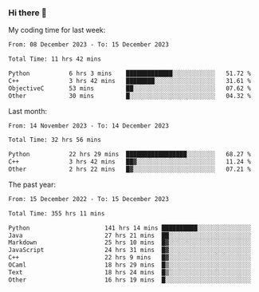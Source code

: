 ### Hi there 👋

My coding time for last week:

<!--START_SECTION:week-->

```txt
From: 08 December 2023 - To: 15 December 2023

Total Time: 11 hrs 42 mins

Python           6 hrs 3 mins    █████████████░░░░░░░░░░░░   51.72 %
C++              3 hrs 42 mins   ████████░░░░░░░░░░░░░░░░░   31.61 %
ObjectiveC       53 mins         ██░░░░░░░░░░░░░░░░░░░░░░░   07.62 %
Other            30 mins         █░░░░░░░░░░░░░░░░░░░░░░░░   04.32 %
```

<!--END_SECTION:week-->

Last month:

<!--START_SECTION:month-->

```txt
From: 14 November 2023 - To: 14 December 2023

Total Time: 32 hrs 56 mins

Python           22 hrs 29 mins  █████████████████░░░░░░░░   68.27 %
C++              3 hrs 42 mins   ██▓░░░░░░░░░░░░░░░░░░░░░░   11.24 %
Other            2 hrs 22 mins   █▓░░░░░░░░░░░░░░░░░░░░░░░   07.21 %
```

<!--END_SECTION:month-->

The past year:

<!--START_SECTION:year-->

```txt
From: 15 December 2022 - To: 15 December 2023

Total Time: 355 hrs 11 mins

Python                     141 hrs 14 mins ██████████░░░░░░░░░░░░░░░   39.76 %
Java                       27 hrs 21 mins  ██░░░░░░░░░░░░░░░░░░░░░░░   07.70 %
Markdown                   25 hrs 10 mins  █▓░░░░░░░░░░░░░░░░░░░░░░░   07.09 %
JavaScript                 24 hrs 31 mins  █▓░░░░░░░░░░░░░░░░░░░░░░░   06.91 %
C++                        22 hrs 9 mins   █▓░░░░░░░░░░░░░░░░░░░░░░░   06.24 %
OCaml                      18 hrs 29 mins  █▒░░░░░░░░░░░░░░░░░░░░░░░   05.21 %
Text                       18 hrs 24 mins  █▒░░░░░░░░░░░░░░░░░░░░░░░   05.18 %
Other                      16 hrs 19 mins  █░░░░░░░░░░░░░░░░░░░░░░░░   04.59 %
```

<!--END_SECTION:year-->
